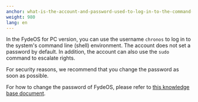```yaml
---
anchor: what-is-the-account-and-password-used-to-log-in-to-the-command-line
weight: 980
lang: en
---
```

In the FydeOS for PC version, you can use the username `chronos` to log in to the system's command line (shell) environment. The account does not set a password by default. In addition, the account can also use the `sudo` command to escalate rights.

For security reasons, we recommend that you change the password as soon as possible.

For how to change the password of FydeOS, please refer to [this knowledge base document](/en/recipes/chronos-password/).
